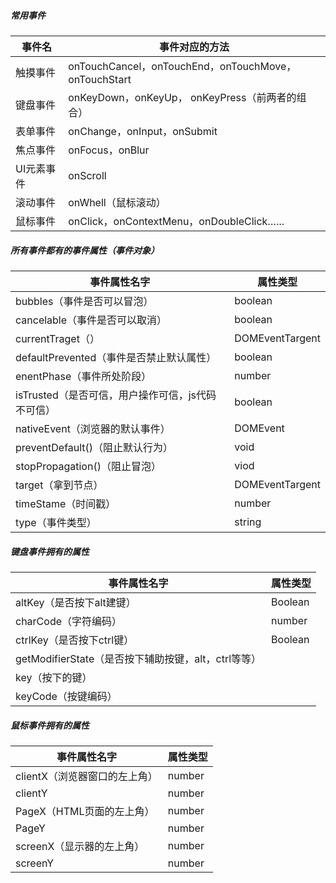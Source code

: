 #####  常用事件

事件名 | 事件对应的方法
---|---
触摸事件 | onTouchCancel，onTouchEnd，onTouchMove，onTouchStart
键盘事件 | onKeyDown，onKeyUp， onKeyPress（前两者的组合）
表单事件 | onChange，onInput，onSubmit
焦点事件 | onFocus，onBlur
UI元素事件 | onScroll
滚动事件 | onWhell（鼠标滚动）
鼠标事件 | onClick，onContextMenu，onDoubleClick…...

##### 所有事件都有的事件属性（事件对象）
事件属性名字 | 属性类型
--- | ---
bubbles（事件是否可以冒泡） | boolean
cancelable（事件是否可以取消） | boolean
currentTraget（） | DOMEventTargent
defaultPrevented（事件是否禁止默认属性） | boolean
enentPhase（事件所处阶段） | number
isTrusted（是否可信，用户操作可信，js代码不可信）	| boolean
nativeEvent（浏览器的默认事件） | DOMEvent
preventDefault()（阻止默认行为） | void
stopPropagation()（阻止冒泡） | viod
target（拿到节点） | DOMEventTargent
timeStame（时间戳） | number
type（事件类型） | string

##### 键盘事件拥有的属性
事件属性名字 | 属性类型
--- | ---
altKey（是否按下alt建键） | Boolean
charCode（字符编码） | number
ctrlKey（是否按下ctrl键） | Boolean
getModifierState（是否按下辅助按键，alt，ctrl等等）	 |
key（按下的键） |	
keyCode（按键编码） | 

##### 鼠标事件拥有的属性
事件属性名字 | 属性类型
--- | ---
clientX（浏览器窗口的左上角） | number
clientY | number
PageX（HTML页面的左上角） | number
PageY | number
screenX（显示器的左上角） | number
screenY | number
